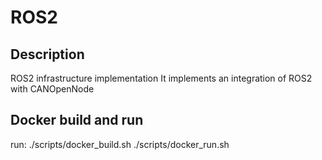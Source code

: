 # ROS2
## Description
ROS2 infrastructure implementation 
It implements an integration of ROS2 with CANOpenNode

## Docker build and run
run: ./scripts/docker_build.sh
     ./scripts/docker_run.sh